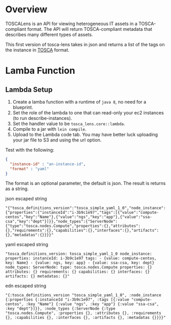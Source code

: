# Overview
TOSCALens is an API for viewing heterogeneous IT assets in a TOSCA-compliant format. The API will return TOSCA-compliant metadata that describes many different types of assets. 

This first version of tosca-lens takes in json and returns a list of the tags on the instance in [TOSCA](https://www.oasis-open.org/committees/tc_home.php) format.

# Lamba Function

## Lambda Setup

1. Create a lamba function with a runtime of `java 8`, no need for a blueprint.
2. Set the role of the lambda to one that can read-only your ec2 instances (to run describe-instances).
3. Set the handler value to be `tosca_lens.core::lambda`.
4. Compile to a jar with `lein compile`. 
5. Upload to the Lambda code tab. You may have better luck uploading your jar file to S3 and using the url option. 


Test with the following:

```json
{
  "instance-id" : "an-instance-id",
  "format" : "yaml"
}
```

The format is an optional parameter, the default is json. The result is returns as a string.

json escaped string

```text
"{"tosca_definitions_version":"tosca_simple_yaml_1_0","node_instance":{"properties":{"instanceId":"i-3b9c1e97","tags":[{"value":"compute-centos","key":"Name"},{"value":"ngs","key":"app"},{"value":"ssa-csa","key":"dept"}]}},"node_types":{"ServerNode":{"type":"tosca.nodes.Compute","properties":{},"attributes":{},"requirements":{},"capabilities":{},"interfaces":{},"artifacts":{},"metadatas":{}}}}"
```

yaml escaped string

```text
"tosca_definitions_version: tosca_simple_yaml_1_0 node_instance: properties: instanceId: i-3b9c1e97 tags: - {value: compute-centos, key: Name} - {value: ngs, key: app} - {value: ssa-csa, key: dept} node_types: ServerNode: type: tosca.nodes.Compute properties: {} attributes: {} requirements: {} capabilities: {} interfaces: {} artifacts: {} metadatas: {}"
```

edn escaped string

```text
"{:tosca_definitions_version "tosca_simple_yaml_1_0", :node_instance {:properties {:instanceId "i-3b9c1e97", :tags [{:value "compute-centos", :key "Name"} {:value "ngs", :key "app"} {:value "ssa-csa", :key "dept"}]}}, :node_types {:ServerNode {:type "tosca.nodes.Compute", :properties {}, :attributes {}, :requirements {}, :capabilities {}, :interfaces {}, :artifacts {}, :metadatas {}}}}"



